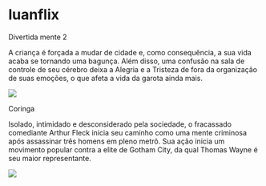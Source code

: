 # luanflix

Divertida mente 2

A criança é forçada a mudar de cidade e, como consequência, a sua vida acaba se tornando uma bagunça. Além disso, uma confusão na sala de controle de seu cérebro deixa a Alegria e a Tristeza de fora da organização de suas emoções, o que afeta a vida da garota ainda mais.

![](https://media1.tenor.com/m/voITwv_d-C8AAAAd/scared-joy.gif)


Coringa 

Isolado, intimidado e desconsiderado pela sociedade, o fracassado comediante Arthur Fleck inicia seu caminho como uma mente criminosa após assassinar três homens em pleno metrô. Sua ação inicia um movimento popular contra a elite de Gotham City, da qual Thomas Wayne é seu maior representante.

![](https://media1.tenor.com/m/yY70uwSWXaUAAAAd/joker-joaquin-phoenix.gif)
